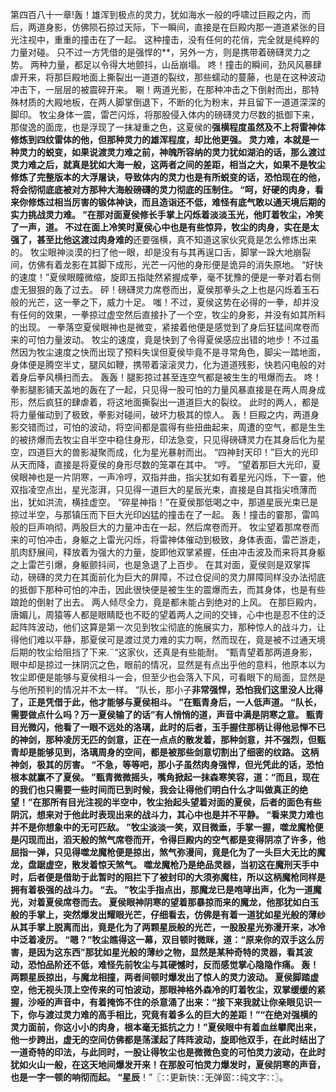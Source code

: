 第四百八十一章!轰！雄浑到极点的灵力，犹如海水一般的呼啸过巨殿之内，而后，两道身影，仿佛陨石掠过天际，下一瞬间，直接是在巨殿内那一道道紧张的目光注视中，重重的撞击在了一起。
这种撞击，没有任何的花俏，完全就是纯粹的力量对碰。
只不过一方凭借的是强悍的**，另外一方，则是携带着磅礴灵力之势。
两种力量，都足以令得大地颤抖，山岳崩塌。
咚！撞击的瞬间，劲风风暴肆虐开来，将那巨殿地面上撕裂出一道道的裂纹，那些蠕动的蔓藤，也是在这种波动冲击下，一层层的被震碎开来。
唰！两道光影，在那种冲击之下倒射而出，那特殊材质的大殿地板，在两人脚掌倒退下，不断的化为粉末，并且留下一道道深深的脚印。
牧尘身体一震，雷芒闪烁，将那股侵入体内的磅礴灵力尽数的抵御下来，那俊逸的面庞，也是浮现了一抹凝重之色，这夏侯的**强横程度虽然及不上将雷神体修炼到四纹雷体的他，但那种灵力的雄浑程度，却比他更强。
灵力难，本就是一种灵力的蜕变，如果说渡灵力难之前，神魄所容纳的灵力犹如湖泊的话，那么渡过灵力难之后，就真是犹如大海一般，这两者之间的差距，相当之大，如果不是牧尘修炼了完整版本的大浮屠诀，导致体内的灵力也是有所蜕变的话，恐怕现在的他，将会彻彻底底被对方那种大海般磅礴的灵力彻底的压制住。
“呵，好硬的肉身，看来你修炼过相当厉害的锻体神诀，而且造诣还不低，难怪有底气敢以通天境后期的实力挑战灵力难。
”在那对面夏侯修长手掌上闪烁着淡淡玉光，他盯着牧尘，冷笑了一声，道。
不过在面上冷笑时夏侯心中也是有些惊异，牧尘的肉身，实在是太强了，甚至比他这渡过肉身难的**还要强横，真不知道这家伙究竟是怎么修炼出来的。
牧尘眼神淡漠的扫了他一眼，却是没有与其再逞口舌，脚掌一跺大地崩裂间，仿佛有着龙影在其脚下成形，光芒一闪他的身形便是诡异的消失原地。
“好快的速度！”夏侯眼瞳微缩，旋即五指陡然紧握成拳，毫不犹豫的便是一拳对着右侧虚无狠狠的轰了过去。
砰！磅礴灵力席卷而出，夏侯那拳头之上也是闪烁着玉石般的光芒，这一拳之下，威力十足。
嗤！不过，夏侯这势在必得的一拳，却并没有任何的效果，一拳掠过虚空然后直接扑了一个空，牧尘的身影，并没有如其所料的出现。
一拳落空夏侯眼神也是微变，紧接着他便是感觉到了身后狂猛间席卷而来的可怕力量波动。
牧尘的速度，竟是快到了令得夏侯感应出错的地步！不过虽然因为牧尘速度之快而出现了预料失误但夏侯毕竟不是寻常角色，脚尖一踏地面，身体便是腾空半丈，腿风如鞭，携带着滚滚灵力，化为道道残影，快若闪电般的对着身后拳风横扫而去。
轰轰！腿影掠过甚至连空气都是被生生的甩爆而去。
咚！拳影腿影铺天盖地的轰在了一起，只见得一股可怕的力量风暴直接是在两人周身成形，然后疯狂的肆虐着，将这地面撕裂出一道道巨大的裂纹。
此时的两人，都是将力量催动到了极致，拳影对碰间，破坏力极其的惊人。
轰！巨殿之内，两道身影交错而过，可怕的波动，将空间都是震得有些扭曲起来，周遭的空气，都是生生的被挤爆而去牧尘自半空中稳住身形，印法急变，只见得磅礴灵力在其身后化为星空，四道巨大的兽影凝聚而成，化为星光暴射而出。
“四神封天印！”巨大的光印从天而降，直接是将夏侯的身形尽数的笼罩在其中。
“哼。
”望着那巨大光印，夏侯眼神也是一片阴寒，一声冷哼，双指并曲，指尖犹如有着星光闪烁，下一霎，他双指凌空点出，星光澎湃，只见得一道巨大的星辰光束，直接是自其指尖喷薄而出，犹如洪流，横挂虚空。
“碎星神指！”在夏侯那低喝之中，那道星辰光束已是掠过半空，与那镇压而下巨大光印凶猛的撞击在了一起。
轰！撞击的霎那，雷鸣般的巨声响彻，两股巨大的力量冲击在一起，然后席卷而开。
牧尘望着那席卷而来的可怕冲击，身躯之上雷光闪烁，将雷神体催动到极致，身体表面，雷芒游走，肌肉舒展间，释放着为强大的力量，旋即他双掌紧握，任由冲击波及而来将其身躯之上雷芒引爆，身躯颤抖间，也是急退了上百步。
在其对面，夏侯则是双掌挥动，磅礴的灵力在其面前化为巨大的屏障，不过仓促间的灵力屏障同样没办法彻底的抵御下那种可怕的冲击，因此很快便是被生生的震爆而去，而其身体，也是有些踉跄的倒射了出去。
两人倾尽全力，竟是都未能占到绝对的上风。
在那巨殿内，唐媚儿，周猿等人都是眼睛眨也不眨的望着两人之间的交锋，心中也是忍不住的泛起阵阵波动，他们这算是第一次见到牧尘彻底的施展实力，那种惊人的战斗力，让得他们难以平静，那夏侯可是渡过灵力难的实力啊，然而现在，竟是被不过通天境后期的牧尘给阻挡了下来.¨“这家伙，还真是有些能耐。
”甄青望着那两道身影，眼中却是掠过一抹阴沉之色，眼前的情况，显然是有点出乎他的意料，他原本以为牧尘即便是能够与夏侯相斗一会，但至少也会落入下风，可看眼下的局面，显然是与他所预判的情况并不太一样。
“队长，那小子**非常强悍，恐怕我们这里没人比得了，正是凭借于此，他才能够与夏侯相斗。
”在甄青身后，一人低声道。
“队长，需要做点什么吗？万一夏侯输了的话”有人悄悄的道，声音中满是阴寒之意。
甄青目光微闪，他看了一眼不远处的洛璃，此时的后者，玉手握住那柄让得他忌惮不已的神剑，那种凌厉无匹的剑意，正在一点点的散发着，那种剑意，并不强烈，但甄青却是能够见到，洛璃周身的空间，都是被那些剑意切割出了细密的纹路。
这柄神剑，极其的厉害。
“不急，等等吧，那小子虽然肉身强悍，但光凭此的话，恐怕根本就赢不了夏侯。
”甄青微微摇头，嘴角掀起一抹森寒笑容，道：“而且，现在的我们也只需要一些时间而已到时候，我会让得他们明白什么才叫做真正的绝望！”在那所有目光注视的半空中，牧尘抬起头望着对面的夏侯，后者的面色有些阴沉，想来对于他此时表现出来的战斗力，其心中也是并不平静。
“看来灵力难也并不是你想象中的无可匹敌。
”牧尘淡淡一笑，双目微垂，手掌一握，噬龙魔枪便是闪现而出，滔天般的煞气席卷而开，令得巨殿内的空气都是变得阴凉了许多，他屈指一弹，只见得噬龙魔枪便是掠出，煞气弥漫间，竟是化为了一头巨大无比的魔龙，盘踞虚空，散发着惊天煞气。
噬龙魔枪乃是绝品灵器，当初这在魔刑天手中时，后者便是借助于此暂时的阻拦下了被封印的大须弥魔柱，所以这柄魔枪同样是拥有着极强的战斗力。
“去。
”牧尘手指点出，那魔龙已是咆哮出声，化为一道魔光，对着夏侯席卷而去。
夏侯眼神阴寒的望着那暴掠而来的魔龙，他那犹如白玉般的手掌上，突然爆发出耀眼光芒，仔细看去，仿佛是有着一道犹如星光般的薄纱从其手掌上脱离而出，竟是化为了两颗星辰般的光芒，一股股星光弥漫开来，冰冷中泛着凌厉。
“嗯？”牧尘瞧得这一幕，双目顿时微眯，道：“原来你的双手这么厉害，是因为这东西”那犹如星光般的薄纱之物，显然是某种奇特的灵器，看其波动，恐怕品阶还不低，难怪先前牧尘与其硬憾时，反而感觉掌心隐隐作痛。
轰！两颗星辰掠出，与魔龙相撞，两者间顿时爆发出了惊人的灵力波动。
夏侯脚踏虚空，他无视头顶上空传来的可怕波动，那眼神格外森冷的盯着牧尘，双掌缓缓的紧握，沙哑的声音中，有着掩饰不住的杀意涌了出来：“接下来我就让你亲眼见识一下，你与渡过灵力难的高手相比，究竟有着多么的巨大的差距！”“在绝对强横的灵力面前，你这小小的肉身，根本毫无抵抗之力！”夏侯眼中有着血丝攀爬出来，他一步跨出，虚无的空间仿佛都是荡漾起了阵阵波动，旋即他双手，在此时结出了一道奇特的印法，与此同时，一股让得牧尘也是微微色变的可怕灵力波动，在此时犹如火山一般，在这天地间爆发开来！在那股可怕灵力爆发时，夏侯阴寒的声音，也是一字一顿的响彻而起。
“星辰**！”〖∷更新快∷无弹窗∷纯文字∷〗。
